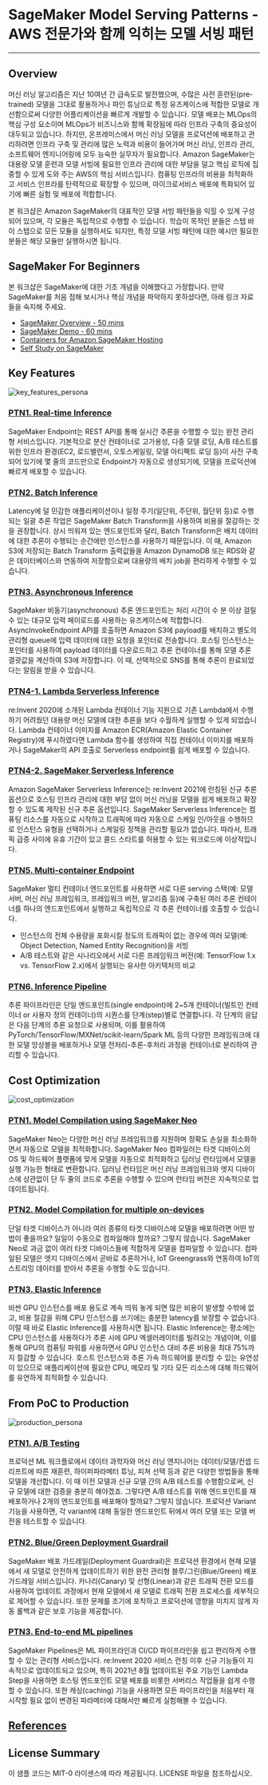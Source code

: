# SageMaker Model Serving Patterns - AWS 전문가와 함께 익히는 모델 서빙 패턴

---

## Overview
머신 러닝 알고리즘은 지난 10여년 간 급속도로 발전했으며, 수많은 사전 훈련된(pre-trained) 모델을 그대로 활용하거나 파인 튜닝으로 특정 유즈케이스에 적합한 모델로 개선함으로써 다양한 어플리케이션을 빠르게 개발할 수 있습니다. 모델 배포는 MLOps의 핵심 구성 요소이며 MLOps가 비즈니스와 함께 확장됨에 따라 인프라 구축의 중요성이 대두되고 있습니다. 하지만, 온프레미스에서 머신 러닝 모델을 프로덕션에 배포하고 관리하려면 인프라 구축 및 관리에 많은 노력과 비용이 들어가며 머신 러닝, 인프라 관리, 소프트웨어 엔지니어링에 모두 능숙한 실무자가 필요합니다. Amazon SageMaker는 대용량 모델 훈련과 모델 서빙에 필요한 인프라 관리에 대한 부담을 덜고 핵심 로직에 집중할 수 있게 도와 주는 AWS의 핵심 서비스입니다. 컴퓨팅 인프라의 비용을 최적화하고 서비스 인프라를 탄력적으로 확장할 수 있으며, 마이크로서비스 배포에 특화되어 있기에 빠른 실험 및 배포에 적합합니다.

본 워크샵은 Amazon SageMaker의 대표적인 모델 서빙 패턴들을 익힐 수 있게 구성되어 있으며, 각 모듈은 독립적으로 수행할 수 있습니다. 학습이 목적인 분들은 스텝 바이 스텝으로 모든 모듈을 실행하셔도 되지만, 특정 모델 서빙 패턴에 대한 예시만 필요한 분들은 해당 모듈만 실행하시면 됩니다.

## SageMaker For Beginners
본 워크샵은 SageMaker에 대한 기초 개념을 이해했다고 가정합니다. 만약 SageMaker를 처음 접해 보시거나 핵심 개념을 파악하지 못하셨다면, 아래 링크 자료들을 숙지해 주세요.
- [SageMaker Overview - 50 mins](https://www.youtube.com/watch?v=jF2BN98KBlg)
- [SageMaker Demo - 60 mins](https://www.youtube.com/watch?v=miIVGlq6OUk)
- [Containers for Amazon SageMaker Hosting](CONTAINER_FOR_SM.md)
- [Self Study on SageMaker](https://github.com/gonsoomoon-ml/Self-Study-On-SageMaker)
  
## Key Features
![key_features_persona](images/key_features_persona.png)

### [PTN1. Real-time Inference](key_features/ptn_1_realtime-inference)

SageMaker Endpoint는 REST API를 통해 실시간 추론을 수행할 수 있는 완전 관리형 서비스입니다. 기본적으로 분산 컨테이너로 고가용성, 다중 모델 로딩, A/B 테스트를 위한 인프라 환경(EC2, 로드밸런서, 오토스케일링, 모델 아티팩트 로딩 등)이 사전 구축되어 있기에 몇 줄의 코드만으로 Endpoint가 자동으로 생성되기에, 모델을 프로덕션에 빠르게 배포할 수 있습니다.

### [PTN2. Batch Inference](key_features/ptn_2_batch-transform)

Latency에 덜 민감한 애플리케이션이나 일정 주기(일단위, 주단위, 월단위 등)로 수행되는 일괄 추론 작업은 SageMaker Batch Transform을 사용하여 비용을 절감하는 것을 권장합니다. 상시 띄워져 있는 엔드포인트와 달리, Batch Transform은 배치 데이터에 대한 추론이 수행되는 순간에만 인스턴스를 사용하기 때문입니다. 이 때, Amazon S3에 저장되는 Batch Transform 출력값들을 Amazon DynamoDB 또는 RDS와 같은 데이터베이스와 연동하여 저장함으로써 대용량의 배치 job을 편리하게 수행할 수 있습니다.

### [PTN3. Asynchronous Inference](key_features/ptn_3_async-inference)

SageMaker 비동기(asynchronous) 추론 엔드포인트는 처리 시간이 수 분 이상 걸릴 수 있는 대규모 입력 페이로드를 사용하는 유즈케이스에 적합합니다.
AsyncInvokeEndpoint API를 호출하면 Amazon S3에 payload를 배치하고 별도의 관리형 queue에 입력 데이터에 대한 요청을 포인터로 전송합니다. 호스팅 인스턴스는 포인터를 사용하여 payload 데이터를 다운로드하고 추론 컨테이너를 통해 모델 추론 결괏값을 계산하여 S3에 저장합니다. 이 때, 선택적으로 SNS를 통해 추론이 완료되었다는 알림을 받을 수 있습니다. 

### [PTN4-1. Lambda Serverless Inference](key_features/ptn_4.1_lambda-serverless-inference)

re:Invent 2020에 소개된 Lambda 컨테이너 기능 지원으로 기존 Lambda에서 수행하기 어려웠던 대용량 머신 모델에 대한 추론을 보다 수월하게 실행할 수 있게 되었습니다. Lambda 컨테이너 이미지를 Amazon ECR(Amazon Elastic Container Registry)에 푸시하였다면 Lambda 함수를 생성하여 직접 컨테이너 이미지를 배포하거나 SageMaker의 API 호출로 Serverless endpoint를 쉽게 배포할 수 있습니다.
  
### [PTN4-2. SageMaker Serverless Inference](key_features/ptn_4.2_serverless-inference)

Amazon SageMaker Serverless Inference는 re:Invent 2021에 런칭된 신규 추론 옵션으로 호스팅 인프라 관리에 대한 부담 없이 머신 러닝을 모델을 쉽게 배포하고 확장할 수 있도록 제작된 신규 추론 옵션입니다. SageMaker Serverless Inference는 컴퓨팅 리소스를 자동으로 시작하고 트래픽에 따라 자동으로 스케일 인/아웃을 수행하므로 인스턴스 유형을 선택하거나 스케일링 정책을 관리할 필요가 없습니다. 따라서, 트래픽 급증 사이에 유휴 기간이 있고 콜드 스타트를 허용할 수 있는 워크로드에 이상적입니다.

### [PTN5. Multi-container Endpoint](key_features/ptn_5_multi-container-endpoint)

SageMaker 멀티 컨테이너 엔드포인트를 사용하면 서로 다른 serving 스택(예: 모델 서버, 머신 러닝 프레임워크, 프레임워크 버전, 알고리즘 등)에 구축된 여러 추론 컨테이너를 하나의 엔드포인트에서 실행하고 독립적으로 각 추론 컨테이너를 호출할 수 있습니다. 

- 인스턴스의 전체 수용량을 포화시킬 정도의 트래픽이 없는 경우에 여러 모델(예: Object Detection, Named Entity Recognition)을 서빙
- A/B 테스트와 같은 시나리오에서 서로 다른 프레임워크 버전(예: TensorFlow 1.x vs. TensorFlow 2.x)에서 실행되는 유사한 아키텍처의 비교

### [PTN6. Inference Pipeline](key_features/ptn_6_inference-pipeline)

추론 파이프라인은 단일 엔드포인트(single endpoint)에 2~5개 컨테이너(빌트인 컨테이너 or 사용자 정의 컨테이너)의 시퀀스를 단계(step)별로 연결합니다. 각 단계의 응답은 다음 단계의 추론 요청으로 사용되며, 이를 활용하여 PyTorch/TensorFlow/MXNet/scikit-learn/Spark ML 등의 다양한 프레임워크에 대한 모델 앙상블을 배포하거나 모델 전처리-추론-후처리 과정을 컨테이너로 분리하여 관리할 수 있습니다. 


## Cost Optimization
![cost_optimization](images/cost_optimization_persona.png)

### [PTN1. Model Compilation using SageMaker Neo](cost_optimization/ptn_1_model-compile)

SageMaker Neo는 다양한 머신 러닝 프레임워크를 지원하며 정확도 손실을 최소화하면서 자동으로 모델을 최적화합니다. SageMaker Neo 컴파일러는 타겟 디바이스의 OS 및 하드웨어 플랫폼에 맞게 모델을 자동으로 최적화하고 딥러닝 런타임에서 모델을 실행 가능한 형태로 변환합니다. 딥러닝 런타임은 머신 러닝 프레임워크와 엣지 디바이스에 상관없이 단 두 줄의 코드로 추론을 수행할 수 있으며 런타임 버전은 지속적으로 업데이트됩니다. 

### [PTN2. Model Compilation for multiple on-devices](cost_optimization/ptn_2_model-compile-on-device)

단일 타겟 디바이스가 아니라 여러 종류의 타겟 디바이스에 모델을 배포하려면 어떤 방법이 좋을까요? 일일이 수동으로 컴파일해야 할까요?
그렇지 않습니다. SageMaker Neo로 과금 없이 여러 타겟 디바이스들에 적합하게 모델을 컴파일할 수 있습니다.
컴파일된 모델은 엣지 디바이스에서 곧바로 추론하거나, IoT Greengrass와 연동하여 IoT의 스트리밍 데이터를 받아서 추론을 수행할 수도 있습니다.

### [PTN3. Elastic Inference](cost_optimization/ptn_3_elastic-inference)

비싼 GPU 인스턴스를 배포 용도로 계속 띄워 놓게 되면 많은 비용이 발생할 수밖에 없고, 비용 절감을 위해 CPU 인스턴스를 쓰기에는 충분한 latency를 보장할 수 없습니다. 이럴 때 바로 Elastic Inference를 사용하시면 됩니다. Elastic Inference는 평소에는 CPU 인스턴스를 사용하다가 추론 시에 GPU 엑셀러레이터를 빌려오는 개념이며, 이를 통해 GPU의 컴퓨팅 파워를 사용하면서 GPU 인스턴스 대비 추론 비용을 최대 75%까지 절감할 수 있습니다. 호스트 인스턴스와 추론 가속 하드웨어를 분리할 수 있는 유연성이 있으므로 애플리케이션에 필요한 CPU, 메모리 및 기타 모든 리소스에 대해 하드웨어를 유연하게 최적화할 수 있습니다. 


## From PoC to Production
![production_persona](images/production_persona.png)

### [PTN1. A/B Testing](production/ptn_1_ab-test)

프로덕션 ML 워크플로에서 데이터 과학자와 머신 러닝 엔지니어는 데이터/모델/컨셉 드리프트에 따른 재훈련, 하이퍼파라메터 튜닝, 피쳐 선택 등과 같은 다양한 방법들을 통해 모델을 개선합니다. 이 때 이전 모델과 신규 모델 간의 A/B 테스트를 수행함으로써, 신규 모델에 대한 검증을 충분히 해야겠죠. 그렇다면 A/B 테스트를 위해 엔드포인트를 재배포하거나 2개의 엔드포인트를 배포해야 할까요? 그렇지 않습니다. 프로덕션 Variant 기능을 사용하면, 각 variant에 대해 동일한 엔드포인트 뒤에서 여러 모델 또는 모델 버전을 테스트할 수 있습니다.

### [PTN2. Blue/Green Deployment Guardrail](production/ptn_2_deployment-guardrail)

SageMaker 배포 가드레일(Deployment Guardrail)은 프로덕션 환경에서 현재 모델에서 새 모델로 안전하게 업데이트하기 위한 완전 관리형 블루/그린(Blue/Green) 배포 가드레일 서비스입니다. 카나리(Canary) 및 선형(Linear)과 같은 트래픽 전환 모드를 사용하여 업데이트 과정에서 현재 모델에서 새 모델로 트래픽 전환 프로세스를 세부적으로 제어할 수 있습니다. 또한 문제를 조기에 포착하고 프로덕션에 영향을 미치지 않게 자동 롤백과 같은 보호 기능을 제공합니다.

### [PTN3. End-to-end ML pipelines](production/ptn_3_ml-pipeline)

SageMaker Pipelines은 ML 파이프라인과 CI/CD 파이프라인을 쉽고 편리하게 수행할 수 있는 관리형 서비스입니다. re:Invent 2020 서비스 런칭 이후 신규 기능들이 지속적으로 업데이트되고 있으며, 특히 2021년 8월 업데이트된 주요 기능인 Lambda Step을 사용하면 호스팅 엔드포인트 모델 배포를 비롯한 서버리스 작업들을 쉽게 수행할 수 있습니다. 또한 캐싱(caching) 기능을 사용하면 모든 파이프라인을 처음부터 재시작할 필요 없이 변경된 파라메터에 대해서만 빠르게 실험해볼 수 있습니다.


## [References](REFS.md)


## License Summary

이 샘플 코드는 MIT-0 라이센스에 따라 제공됩니다. LICENSE 파일을 참조하십시오.